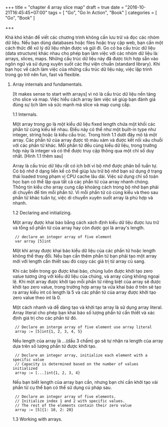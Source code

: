 +++
title = "chapter 4 array slice map"
draft = true
date = "2016-10-21T16:45:45+07:00"
tags = [ "Go", "Go In Action", "Book" ]
categories = [ "Go", "Book" ]

+++

Khá khó khăn để viết các chương trình không cần lưu trữ và đọc các nhóm dữ liệu. Nếu bạn dùng databases hoặc files hoặc truy cập web, bạn cần một cách thức để xử lý dữ liệu nhận được và gửi đi. Go có ba cấu trúc dữ liệu (data structure) khác nhau cho phép bạn làm việc với các nhóm dữ liệu là: arrays, slices, maps. Những cấu trúc dữ liệu này đã được tích hợp sẵn vào ngôn ngữ và sử dụng xuyên suốt các thư viện chuẩn (standard library). Khi bạn học về cách làm việc của những cấu trúc dữ liệu này, việc lập trình trong go trở nên fun, fast và flexible.

1. Array internals and fundamentals.

	[It makes sense to start with arrays] vì nó là cấu trúc dữ liệu nền tảng cho slice và map. Việc hiểu cách array làm việc sẽ giúp bạn đánh giá đúng sự lịch lãm và sức mạnh mà slice và map cung cấp.

	1.1 Internals.

	Một array trong go là một kiểu dữ liệu fixed length chứa một khối các phần tử cùng kiểu kề nhau. Điều này có thể như một built-in type như integer, string hoặc là kiểu cấu trúc. Trong hình 1.1 dưới đây mô tả một array. Các phần tử của array được tô màu xám và được kết nối xâu chuỗi với các phần tử khác. Mỗi phần tử đều cùng kiểu dữ liệu, trong trường hợp này là integer và có thể được truy cập thông qua một chỉ số duy nhất.
	[Hình 1.1 thêm sau]

	Array là cấu trúc dữ liệu rất có ích bởi vì bộ nhớ được phân bổ tuần tự. Có bộ nhớ ở dạng liền kề có thể giúp lưu trữ bộ nhớ bạn sử dụng ở trạng thái loaded trong phạm vị CPU cache lâu dài. Việc sử dụng chỉ số toán học bạn có thể lặp qua tất cả các phẩn tử của array nhanh chóng. Thông tin kiểu cho array cung cấp khoảng cách trong bộ nhớ bạn phải di chuyển để tìm mỗi phần tử. Vì mỗi phần tử có cùng kiểu và theo sau phần tử khác tuần tự, việc di chuyển xuyên suốt array là phù hợp và nhanh. 

	1.2 Declaring and initializing.

	Một array được khai báo bằng cách xách định kiểu dữ liệu được lưu trữ và tổng số phẩn tử của array hay còn được gọi là array's length.

		// declare an integer array of five element
		var array [5]int

	Một khi array được khai báo kiểu dữ liệu của các phần tử hoặc length không thể thay đổi. Nếu bạn cần thêm phần tử bạn phải tạo một array mới với length cần thiết sau đó copy các giá trị từ array cũ sang. 

	Khi các biến trong go được khai báo, chúng luôn được khởi tạo zero value tương ứng với kiểu dữ liệu của chúng, và array cũng không ngoại lệ. Khi một array được khởi tạo mỗi phần tử riêng biệt của array sẽ được khởi tạo zero value, trong trường hợp array ta vừa khai báo ở trên sẽ tạo ra array kiểu int có length là 5 và các phần tử của array được khởi tạo zero value theo int là 0.

	Một cách nhanh và dễ dàng tạo và khởi tạo array là sử dụng array literal. Array literal cho phép bạn khai báo số lượng phẩn tử cẩn thiết và xác định giá trị cho các phần tử đó.

		// Declare an interge array of five element use array literal
		array := [5]int{1, 2, 3, 4, 5}

	Nếu length của array là ...(dấu 3 chấm) go sẽ tự nhận ra length của array dựa trên số lượng phần tử được khởi tạo.

		// Declare an integer array, initialize each element with a specific value
		// Capacity is determined based on the number of values initialized
		array := [...]int{1, 2, 3, 4}

	Nếu bạn biết length của array bạn cần, nhưng bạn chỉ cần khởi tạo vài phần tử cụ thể bạn có thể sử dụng cú pháp sau.

		// Declare an integer array of five elements.
		// Initialize index 1 and 2 with specific values.
		// The rest of the elements contain their zero value
		array := [5]{1: 10, 2: 20}

	1.3 Working with arrays.

		
	